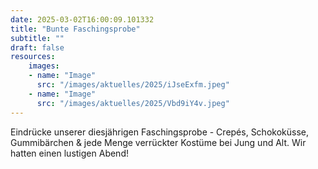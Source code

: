 ```yaml
---
date: 2025-03-02T16:00:09.101332
title: "Bunte Faschingsprobe"
subtitle: ""
draft: false
resources:
    images:
    - name: "Image"
      src: "/images/aktuelles/2025/iJseExfm.jpeg"
    - name: "Image"
      src: "/images/aktuelles/2025/Vbd9iY4v.jpeg"
---
```


Eindrücke unserer diesjährigen Faschingsprobe - Crepés, Schokoküsse, Gummibärchen & jede Menge verrückter Kostüme bei Jung und Alt. Wir hatten einen lustigen Abend!
